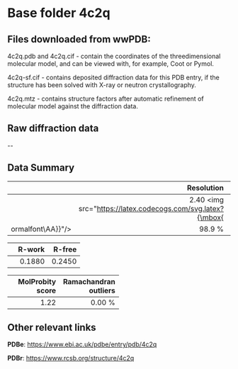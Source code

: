 # Base folder 4c2q

## Files downloaded from wwPDB:

4c2q.pdb and 4c2q.cif - contain the coordinates of the threedimensional molecular model, and can be viewed with, for example, Coot or Pymol.

4c2q-sf.cif - contains deposited diffraction data for this PDB entry, if the structure has been solved with X-ray or neutron crystallography.

4c2q.mtz - contains structure factors after automatic refinement of molecular model against the diffraction data.

## Raw diffraction data

--<br> 

## Data Summary
|   | Resolution | Completeness| I/sigma |
|---|-------------:|----------------:|--------------:|
|   |2.40 <img src="https://latex.codecogs.com/svg.latex?{\mbox{
ormalfont\AA}}"/>|98.9  %|<img width=50/>10.20|

|   | **R-work**| **R-free**   
|---|-------------:|----------------:|           
||0.1880|0.2450|

|   |**MolProbity<br>score**| **Ramachandran<br>outliers** 
|---|-------------:|----------------:|
||1.22|0.00 %|

## Other relevant links 
**PDBe**:  https://www.ebi.ac.uk/pdbe/entry/pdb/4c2q
 
**PDBr**: https://www.rcsb.org/structure/4c2q 

